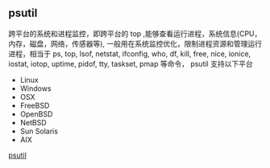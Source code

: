## psutil

跨平台的系统和进程监控，即跨平台的 top ,能够查看运行进程，系统信息(CPU，内存，磁盘，网络，传感器等), 一般用在系统监控优化，限制进程资源和管理运行进程，相当于 ps, top, lsof, netstat, ifconfig, who, df, kill, free, nice, ionice, iostat, iotop, uptime, pidof, tty, taskset, pmap 等命令， psutil 支持以下平台

 - Linux
 - Windows
 - OSX
 - FreeBSD
 - OpenBSD
 - NetBSD
 - Sun Solaris
 - AIX

[psutil](https://github.com/giampaolo/psutil)
